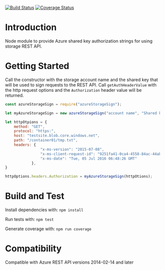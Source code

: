 [![Build Status](https://travis-ci.com/warerebel/azurerestauth.svg?branch=master)](https://travis-ci.com/warerebel/azurerestauth)
[![Coverage Status](https://coveralls.io/repos/github/warerebel/azurerestauth/badge.svg?branch=master)](https://coveralls.io/github/warerebel/azurerestauth?branch=master)
<br />

# Introduction 
Node module to provide Azure shared key authorization strings for using storage REST API.

# Getting Started
Call the constructor with the storage account name and the shared key that will be used to sign requests to the REST API.
Call `getAuthHeaderValue` with the http request options and the `Authorization` header value will be returned. 
```javascript
const azureStorageSign = require("azureStorageSign");

let myAzureStorageSign = new azureStorageSign("account name", "Shared key");

let httpOtpions = {
    method: "GET",
    protocol: "https:",
    host: "testsite.blob.core.windows.net",
    path: "/container01/tmp.txt",
    headers: {
                "x-ms-version": "2015-07-08",
                "x-ms-client-request-id": "9251fa41-0ca4-4558-84ac-44ab027b8f1e",
                "x-ms-date": "Tue, 05 Jul 2016 06:48:26 GMT"
            },
}

httpOptions.headers.Authorization = myAzureStorageSign(httpOtions);
```

# Build and Test
Install dependencies with:
`npm install`

Run tests with:
`npm test`

Generate coverage with:
`npm run coverage`

# Compatibility
Compatible with Azure REST API versions 2014-02-14 and later
